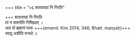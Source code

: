 +++
title = "०६ शतापाष्ठां नि गिरति"

+++
शतापाष्ठां नि गिरति  
तां न शक्नोति निष्खिदम् ।  
अन्नं यो ब्रह्मणां मल्वः +++(emend. Kim 2014, 346; Bhatt. manyaḥ)+++  
स्वाद्व् अद्मीति मन्यते ॥